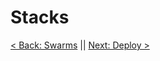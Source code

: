# Stacks

















[< Back: Swarms](https://github.com/sxcdennis/Docker/blob/master/swarms.md) || [Next: Deploy >](https://github.com/sxcdennis/Docker/blob/master/deploy.md)
